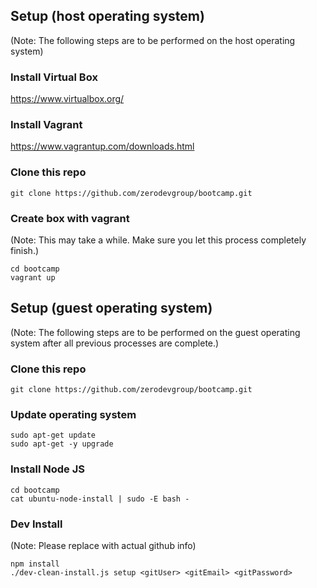 ## Setup (host operating system)

(Note: The following steps are to be performed on the host operating system)

### Install Virtual Box
https://www.virtualbox.org/

### Install Vagrant
https://www.vagrantup.com/downloads.html

### Clone this repo
```
git clone https://github.com/zerodevgroup/bootcamp.git
```

### Create box with vagrant

(Note: This may take a while. Make sure you let this process completely finish.)
```
cd bootcamp
vagrant up
```

## Setup (guest operating system)

(Note: The following steps are to be performed on the guest operating system after all previous processes are complete.)

### Clone this repo
```
git clone https://github.com/zerodevgroup/bootcamp.git
```

### Update operating system
```
sudo apt-get update
sudo apt-get -y upgrade
```


### Install Node JS
```
cd bootcamp
cat ubuntu-node-install | sudo -E bash -
```

### Dev Install

(Note: Please replace with actual github info)

```
npm install
./dev-clean-install.js setup <gitUser> <gitEmail> <gitPassword>
```

